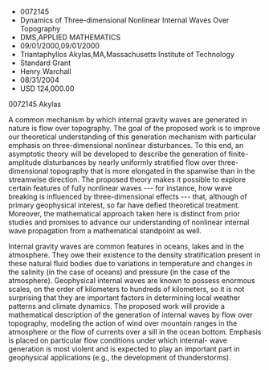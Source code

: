 
* 0072145
* Dynamics of Three-dimensional Nonlinear Internal Waves Over Topography
* DMS,APPLIED MATHEMATICS
* 09/01/2000,09/01/2000
* Triantaphyllos Akylas,MA,Massachusetts Institute of Technology
* Standard Grant
* Henry Warchall
* 08/31/2004
* USD 124,000.00

0072145 Akylas

A common mechanism by which internal gravity waves are generated in nature is
flow over topography. The goal of the proposed work is to improve our
theoretical understanding of this generation mechanism with particular emphasis
on three-dimensional nonlinear disturbances. To this end, an asymptotic theory
will be developed to describe the generation of finite-amplitude disturbances by
nearly uniformly stratified flow over three-dimensional topography that is more
elongated in the spanwise than in the streamwise direction. The proposed theory
makes it possible to explore certain features of fully nonlinear waves --- for
instance, how wave breaking is influenced by three-dimensional effects --- that,
although of primary geophysical interest, so far have defied theoretical
treatment. Moreover, the mathematical approach taken here is distinct from prior
studies and promises to advance our understanding of nonlinear internal wave
propagation from a mathematical standpoint as well.

Internal gravity waves are common features in oceans, lakes and in the
atmosphere. They owe their existence to the density stratification present in
these natural fluid bodies due to variations in temperature and changes in the
salinity (in the case of oceans) and pressure (in the case of the atmosphere).
Geophysical internal waves are known to possess enormous scales, on the order of
kilometers to hundreds of kilometers, so it is not surprising that they are
important factors in determining local weather patterns and climate dynamics.
The proposed work will provide a mathematical description of the generation of
internal waves by flow over topography, modeling the action of wind over
mountain ranges in the atmosphere or the flow of currents over a sill in the
ocean bottom. Emphasis is placed on particular flow conditions under which
internal- wave generation is most violent and is expected to play an important
part in geophysical applications (e.g., the development of thunderstorms).
